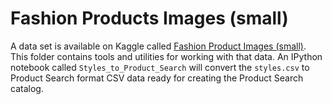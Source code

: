 # Fashion Products Images (small)

A data set is available on Kaggle called [Fashion Product Images (small)](https://www.kaggle.com/paramaggarwal/fashion-product-images-small).  This folder
contains tools and utilities for working with that data.  An IPython notebook called `Styles_to_Product_Search` will convert the `styles.csv` to Product Search
format CSV data ready for creating the Product Search catalog.